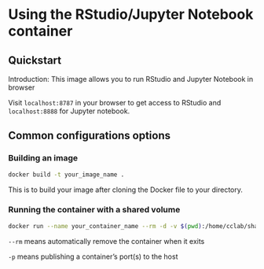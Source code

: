 # **Using the RStudio/Jupyter Notebook container**

## Quickstart

Introduction: This image allows you to run RStudio and Jupyter Notebook in browser

Visit ```localhost:8787``` in your browser to get access to RStudio and ```localhost:8888``` for Jupyter notebook.

## Common configurations options

### Building an image

```bash
docker build -t your_image_name .
```

This is to build your image after cloning the Docker file to your directory.

### Running the container with a shared volume

```bash
docker run --name your_container_name --rm -d -v $(pwd):/home/cclab/share -p 8787:8787 -p 8888:8888 -e DISABLE_AUTH=true your_image_name
```

```--rm``` means automatically remove the container when it exits

```-p``` means publishing a container’s port(s) to the host
